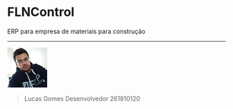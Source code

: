 # FLNControl
ERP para empresa de materiais para construção

___
![LucasGomes](./img/lucas-gomes.jpg) 
> Lucas Gomes
> Desenvolvedor
> 261810120